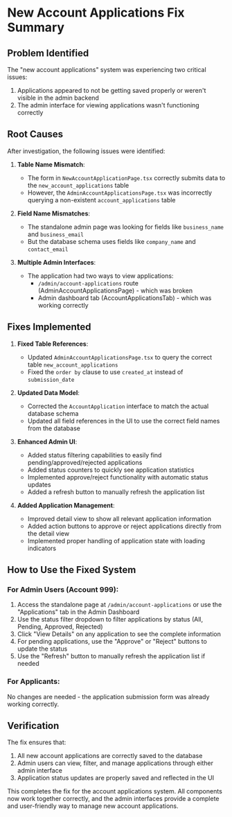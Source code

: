 # New Account Applications Fix Summary

## Problem Identified

The "new account applications" system was experiencing two critical issues:

1. Applications appeared to not be getting saved properly or weren't visible in the admin backend
2. The admin interface for viewing applications wasn't functioning correctly

## Root Causes

After investigation, the following issues were identified:

1. **Table Name Mismatch**: 
   - The form in `NewAccountApplicationPage.tsx` correctly submits data to the `new_account_applications` table
   - However, the `AdminAccountApplicationsPage.tsx` was incorrectly querying a non-existent `account_applications` table

2. **Field Name Mismatches**: 
   - The standalone admin page was looking for fields like `business_name` and `business_email`
   - But the database schema uses fields like `company_name` and `contact_email` 

3. **Multiple Admin Interfaces**: 
   - The application had two ways to view applications:
     - `/admin/account-applications` route (AdminAccountApplicationsPage) - which was broken
     - Admin dashboard tab (AccountApplicationsTab) - which was working correctly

## Fixes Implemented

1. **Fixed Table References**:
   - Updated `AdminAccountApplicationsPage.tsx` to query the correct table `new_account_applications`
   - Fixed the `order by` clause to use `created_at` instead of `submission_date`

2. **Updated Data Model**:
   - Corrected the `AccountApplication` interface to match the actual database schema
   - Updated all field references in the UI to use the correct field names from the database

3. **Enhanced Admin UI**:
   - Added status filtering capabilities to easily find pending/approved/rejected applications
   - Added status counters to quickly see application statistics
   - Implemented approve/reject functionality with automatic status updates
   - Added a refresh button to manually refresh the application list

4. **Added Application Management**:
   - Improved detail view to show all relevant application information
   - Added action buttons to approve or reject applications directly from the detail view
   - Implemented proper handling of application state with loading indicators

## How to Use the Fixed System

### For Admin Users (Account 999):

1. Access the standalone page at `/admin/account-applications` or use the "Applications" tab in the Admin Dashboard
2. Use the status filter dropdown to filter applications by status (All, Pending, Approved, Rejected)
3. Click "View Details" on any application to see the complete information
4. For pending applications, use the "Approve" or "Reject" buttons to update the status
5. Use the "Refresh" button to manually refresh the application list if needed

### For Applicants:

No changes are needed - the application submission form was already working correctly.

## Verification

The fix ensures that:
1. All new account applications are correctly saved to the database
2. Admin users can view, filter, and manage applications through either admin interface
3. Application status updates are properly saved and reflected in the UI

This completes the fix for the account applications system. All components now work together correctly, and the admin interfaces provide a complete and user-friendly way to manage new account applications.
